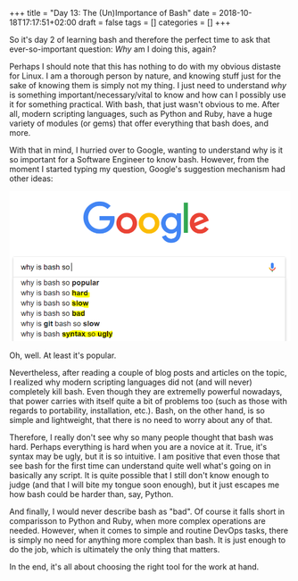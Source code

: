 +++
title = "Day 13: The (Un)Importance of Bash"
date = 2018-10-18T17:17:51+02:00
draft = false
tags = []
categories = []
+++

So it's day 2 of learning bash and therefore the perfect time to ask that ever-so-important question: _Why_ am I doing this, again?



Perhaps I should note that this has nothing to do with my obvious distaste for Linux. I am a thorough person by nature, and knowing stuff just for the sake of knowing them is simply not my thing. I just need to understand _why_ is something important/necessary/vital to know and how can I possibly use it for something practical. With bash, that just wasn't obvious to me. After all, modern scripting languages, such as Python and Ruby, have a huge variety of modules (or gems) that offer everything that bash does, and more.



With that in mind, I hurried over to Google, wanting to understand why is it so important for a Software Engineer to know bash. However, from the moment I started typing my question, Google's suggestion mechanism had other ideas:



![Google Bash](/static/bash.PNG)



Oh, well. At least it's popular.



Nevertheless, after reading a couple of blog posts and articles on the topic, I realized why modern scripting languages did not (and will never) completely kill bash. Even though they are extremelly powerful nowadays, that power carries with itself quite a bit of problems too (such as those with regards to portability, installation, etc.). Bash, on the other hand, is so simple and lightweight, that there is no need to worry about any of that.



Therefore, I really don't see why so many people thought that bash was hard. Perhaps everything is hard when you are a novice at it. True, it's syntax may be ugly, but it is so intuitive. I am positive that even those that see bash for the first time can understand quite well what's going on in basically any script. It is quite possible that I still don't know enough to judge (and that I will bite my tongue soon enough), but it just escapes me how bash could be harder than, say, Python.



And finally, I would never describe bash as "bad". Of course it falls short in comparisson to Python and Ruby, when more complex operations are needed. However, when it comes to simple and routine DevOps tasks, there is simply no need for anything more complex than bash. It is just enough to do the job, which is ultimately the only thing that matters.



In the end, it's all about choosing the right tool for the work at hand. 